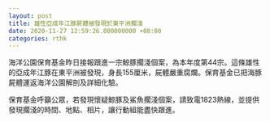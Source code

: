 ```yaml
---
layout: post
title: 雄性亞成年江豚屍體被發現於東平洲擱淺
date: 2020-11-27 12:59:26.000000000 +08:00
categories: rthk
---
```


海洋公園保育基金昨日接報跟進一宗鯨豚擱淺個案，為本年度第44宗。這條雄性的亞成年江豚在東平洲被發現，身長155厘米，屍體嚴重腐爛。保育基金已把海豚屍體運返海洋公園解剖及詳細化驗。

保育基金呼籲公眾，若發現懷疑鯨豚及鯊魚擱淺個案，請致電1823熱線，並提供發現擱淺的時間、地點、相片，讓行動組能盡快跟進。
